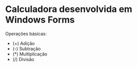 # Calculadora desenvolvida em Windows Forms

Operações básicas:

+ (+) Adição
+ (-) Subtração
+ (*) Multiplicação
+ (/) Divisão
